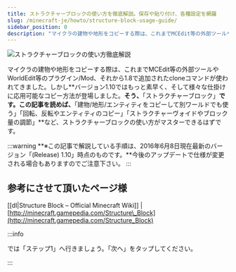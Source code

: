 ```yaml
---
title: ストラクチャーブロックの使い方を徹底解説。保存や貼り付け、各種設定を網羅
slug: /minecraft-je/howto/structure-block-usage-guide/
sidebar_position: 0
description: "マイクラの建物や地形をコピーする際は、これまでMCEdit等の外部ツールやWorldEdit等のプラグイン/Mod、それから1.8で追加されたcloneコマンドが使われてきました。しかしバージョン1.10ではもっと素早く、そして様々な仕掛けに応用可能なコピー方法が登場しました。そう、「ストラクチャーブロック」です。この記事を読めば、「建物/地形/エンティティをコピーして別ワールドでも使う」「回転、反転やエンティティのコピー」「ストラクチャーヴォイドやブロック量の調節」など、ストラクチャーブロックの使い方がマスターできるはずです。"
---
```


![ストラクチャーブロックの使い方徹底解説](https://cdn-ak.f.st-hatena.com/images/fotolife/s/sasigume/20210208/20210208090111.png)

マイクラの建物や地形をコピーする際は、これまでMCEdit等の外部ツールやWorldEdit等のプラグイン/Mod、それから1.8で追加されたcloneコマンドが使われてきました。しかし**バージョン1.10ではもっと素早く、そして様々な仕掛けに応用可能なコピー方法が登場しました。**そう、**「ストラクチャーブロック」**です。この記事を読めば、**「建物/地形/エンティティをコピーして別ワールドでも使う」「回転、反転やエンティティのコピー」「ストラクチャーヴォイドやブロック量の調節」**など、ストラクチャーブロックの使い方がマスターできるはずです。

:::warning
**※この記事で解説している手順は、2016年6月8日現在最新のバージョン「(Release) 1.10」時点のものです。**今後のアップデートで仕様が変更される場合もありますのでご注意下さい。
:::

## 参考にさせて頂いたページ様

[[dl|Structure Block – Official Minecraft Wiki]]
|[http://minecraft.gamepedia.com/Structure\_Block](http://minecraft.gamepedia.com/Structure_Block)

:::info

では「ステップ1」へ行きましょう。「次へ」をタップしてください。

:::
